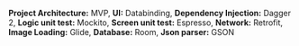 <b>Project Architecture:</b> MVP,
<b>UI:</b> Databinding,
<b>Dependency Injection:</b> Dagger 2,
<b>Logic unit test:</b> Mockito,
<b>Screen unit test:</b> Espresso, 
<b>Network:</b> Retrofit,
<b>Image Loading:</b> Glide,
<b>Database:</b> Room,
<b>Json parser:</b> GSON
